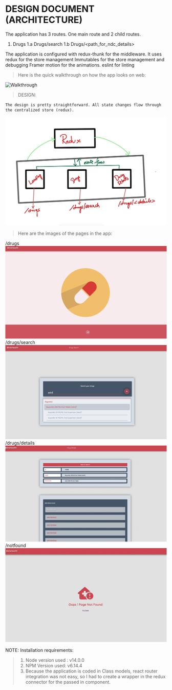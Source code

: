 # DESIGN DOCUMENT (ARCHITECTURE)

The application has 3 routes. One main route and 2 child routes.

1. Drugs
    1.a Drugs/search
    1.b Drugs/<path_for_ndc_details>

The application is configured with redux-thunk for the middleware.
It uses 
    redux for the store management
    Immutables for the store management and debugging
    Framer motion for the animations. 
    eslint for linting

> Here is the quick walkthrough on how the app looks on web:

![Walkthrough](./documentation/output.gif)


> DESIGN:

    The design is pretty straightforward. All state changes flow through the centralized store (redux).

![Drugs](./documentation/design.jpg)   

> Here are the images of the pages in the app:

/drugs
 ![Drugs](./documentation/home.png)
/drugs/search
![Drugs](./documentation/search.png)
/drugs/details
![Drugs](./documentation/details.png)
/notfound
![Drugs](./documentation/notfound.png)

NOTE: Installation requirements:
> 1. Node version used : v14.0.0
> 2. NPM Version used:  v6.14.4
> 3. Because the application is coded in Class models, react router integration was not easy, so I had to create a wrapper in the redux connector for the passed in component. 